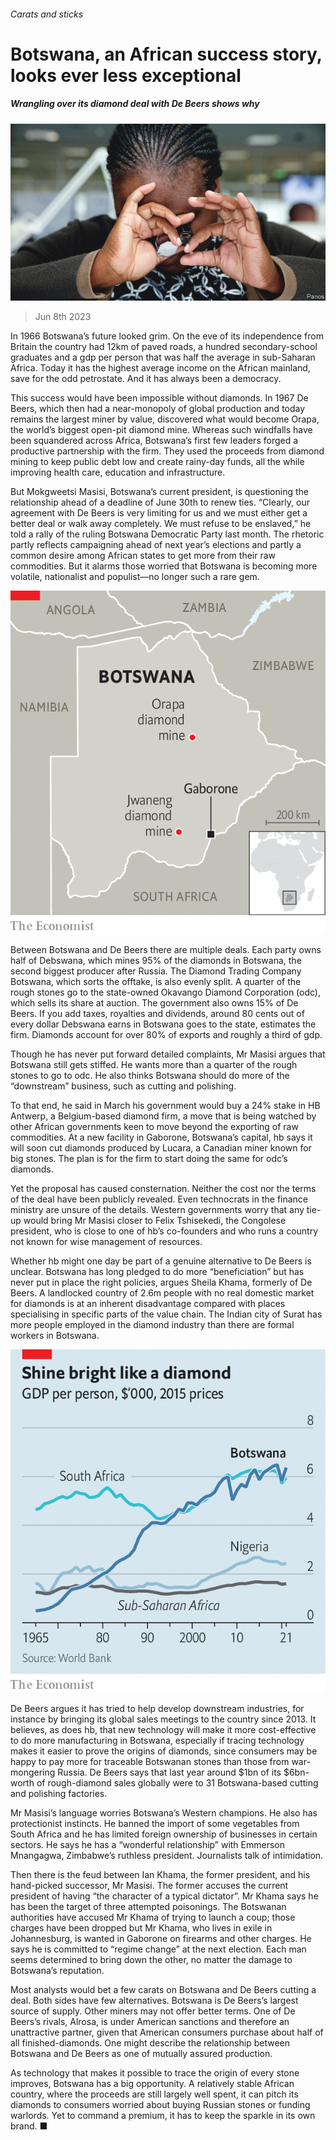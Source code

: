 ###### Carats and sticks

# Botswana, an African success story, looks ever less exceptional 

##### Wrangling over its diamond deal with De Beers shows why 

![image](images/20230610_MAP001.jpg) 

> Jun 8th 2023 

In 1966 Botswana’s future looked grim. On the eve of its independence from Britain the country had 12km of paved roads, a hundred secondary-school graduates and a gdp per person that was half the average in sub-Saharan Africa. Today it has the highest average income on the African mainland, save for the odd petrostate. And it has always been a democracy. 

This success would have been impossible without diamonds. In 1967 De Beers, which then had a near-monopoly of global production and today remains the largest miner by value, discovered what would become Orapa, the world’s biggest open-pit diamond mine. Whereas such windfalls have been squandered across Africa, Botswana’s first few leaders forged a productive partnership with the firm. They used the proceeds from diamond mining to keep public debt low and create rainy-day funds, all the while improving health care, education and infrastructure.

But Mokgweetsi Masisi, Botswana’s current president, is questioning the relationship ahead of a deadline of June 30th to renew ties. “Clearly, our agreement with De Beers is very limiting for us and we must either get a better deal or walk away completely. We must refuse to be enslaved,” he told a rally of the ruling Botswana Democratic Party last month. The rhetoric partly reflects campaigning ahead of next year’s elections and partly a common desire among African states to get more from their raw commodities. But it alarms those worried that Botswana is becoming more volatile, nationalist and populist—no longer such a rare gem. 

![image](images/20230610_MAM991.png) 


Between Botswana and De Beers there are multiple deals. Each party owns half of Debswana, which mines 95% of the diamonds in Botswana, the second biggest producer after Russia. The Diamond Trading Company Botswana, which sorts the offtake, is also evenly split. A quarter of the rough stones go to the state-owned Okavango Diamond Corporation (odc), which sells its share at auction. The government also owns 15% of De Beers. If you add taxes, royalties and dividends, around 80 cents out of every dollar Debswana earns in Botswana goes to the state, estimates the firm. Diamonds account for over 80% of exports and roughly a third of gdp.

Though he has never put forward detailed complaints, Mr Masisi argues that Botswana still gets stiffed. He wants more than a quarter of the rough stones to go to odc. He also thinks Botswana should do more of the “downstream” business, such as cutting and polishing. 

To that end, he said in March his government would buy a 24% stake in HB Antwerp, a Belgium-based diamond firm, a move that is being watched by other African governments keen to move beyond the exporting of raw commodities. At a new facility in Gaborone, Botswana’s capital, hb says it will soon cut diamonds produced by Lucara, a Canadian miner known for big stones. The plan is for the firm to start doing the same for odc’s diamonds. 

Yet the proposal has caused consternation. Neither the cost nor the terms of the deal have been publicly revealed. Even technocrats in the finance ministry are unsure of the details. Western governments worry that any tie-up would bring Mr Masisi closer to Felix Tshisekedi, the Congolese president, who is close to one of hb’s co-founders and who runs a country not known for wise management of resources. 

Whether hb might one day be part of a genuine alternative to De Beers is unclear. Botswana has long pledged to do more “beneficiation” but has never put in place the right policies, argues Sheila Khama, formerly of De Beers. A landlocked country of 2.6m people with no real domestic market for diamonds is at an inherent disadvantage compared with places specialising in specific parts of the value chain. The Indian city of Surat has more people employed in the diamond industry than there are formal workers in Botswana.

![image](images/20230610_MAC438.png) 


De Beers argues it has tried to help develop downstream industries, for instance by bringing its global sales meetings to the country since 2013. It believes, as does hb, that new technology will make it more cost-effective to do more manufacturing in Botswana, especially if tracing technology makes it easier to prove the origins of diamonds, since consumers may be happy to pay more for traceable Botswanan stones than those from war-mongering Russia. De Beers says that last year around $1bn of its $6bn-worth of rough-diamond sales globally were to 31 Botswana-based cutting and polishing factories.

Mr Masisi’s language worries Botswana’s Western champions. He also has protectionist instincts. He banned the import of some vegetables from South Africa and he has limited foreign ownership of businesses in certain sectors. He says he has a “wonderful relationship” with Emmerson Mnangagwa, Zimbabwe’s ruthless president. Journalists talk of intimidation. 

Then there is the feud between Ian Khama, the former president, and his hand-picked successor, Mr Masisi. The former accuses the current president of having “the character of a typical dictator”. Mr Khama says he has been the target of three attempted poisonings. The Botswanan authorities have accused Mr Khama of trying to launch a coup; those charges have been dropped but Mr Khama, who lives in exile in Johannesburg, is wanted in Gaborone on firearms and other charges. He says he is committed to “regime change” at the next election. Each man seems determined to bring down the other, no matter the damage to Botswana’s reputation. 

Most analysts would bet a few carats on Botswana and De Beers cutting a deal. Both sides have few alternatives. Botswana is De Beers’s largest source of supply. Other miners may not offer better terms. One of De Beers’s rivals, Alrosa, is under American sanctions and therefore an unattractive partner, given that American consumers purchase about half of all finished-diamonds. One might describe the relationship between Botswana and De Beers as one of mutually assured production. 

As technology that makes it possible to trace the origin of every stone improves, Botswana has a big opportunity. A relatively stable African country, where the proceeds are still largely well spent, it can pitch its diamonds to consumers worried about buying Russian stones or funding warlords. Yet to command a premium, it has to keep the sparkle in its own brand. ■

